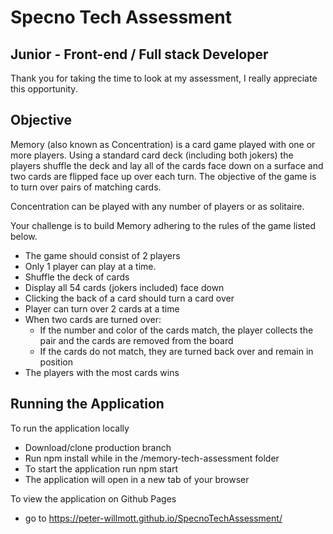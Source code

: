 # Specno Tech Assessment
## Junior - Front-end / Full stack Developer

Thank you for taking the time to look at my assessment, I really appreciate this opportunity.

## Objective 

Memory (also known as Concentration) is a card game played with one or more players. Using a standard card deck (including both jokers) the players shuffle the deck and lay all of the cards face down on a surface and two cards are flipped face up over each turn. The objective of the game is to turn over pairs of matching cards. 


Concentration can be played with any number of players or as solitaire.


Your challenge is to build Memory adhering to the rules of the game listed below.

- The game should consist of 2 players
- Only 1 player can play at a time.
- Shuffle the deck of cards
- Display all 54 cards (jokers included) face down
- Clicking the back of a card should turn a card over
- Player can turn over 2 cards at a time
- When two cards are turned over:
  * If the number and color of the cards match, the player collects the pair and the cards are removed from the board
  * If the cards do not match, they are turned back over and remain in position
- The players with the most cards wins

## Running the Application
To run the application locally

- Download/clone production branch
- Run npm install while in the /memory-tech-assessment folder
- To start the application run npm start
- The application will open in a new tab of your browser

To view the application on Github Pages

- go to https://peter-willmott.github.io/SpecnoTechAssessment/
